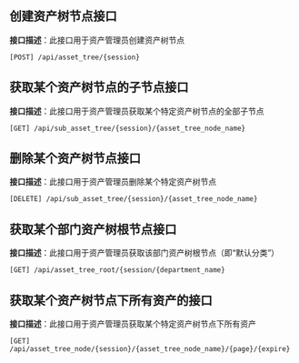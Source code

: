 ## 创建资产树节点接口

**接口描述**：此接口用于资产管理员创建资产树节点

`[POST] /api/asset_tree/{session}`


## 获取某个资产树节点的子节点接口

**接口描述**：此接口用于资产管理员获取某个特定资产树节点的全部子节点

`[GET] /api/sub_asset_tree/{session}/{asset_tree_node_name}`

## 删除某个资产树节点接口

**接口描述**：此接口用于资产管理员删除某个特定资产树节点

`[DELETE] /api/sub_asset_tree/{session}/{asset_tree_node_name}`


## 获取某个部门资产树根节点接口

**接口描述**：此接口用于资产管理员获取该部门资产树根节点（即“默认分类”）

`[GET] /api/asset_tree_root/{session/{department_name}`


## 获取某个资产树节点下所有资产的接口

**接口描述**：此接口用于资产管理员获取某个特定资产树节点下所有资产

`[GET] /api/asset_tree_node/{session}/{asset_tree_node_name}/{page}/{expire}`
